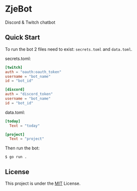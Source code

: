 # ZjeBot

Discord & Twitch chatbot

## Quick Start

To run the bot 2 files need to exist: `secrets.toml` and `data.toml`.


secrets.toml:
```toml
[twitch]
auth = "oauth:oauth_token"
username = "bot_name"
id = "bot_id"

[discord]
auth = "discord_token"
username = "bot_name"
id = "bot_id"
```

data.toml:
```toml
[today]
  Text = "today"

[project]
  Text = "project"
```

Then run the bot:
```shell
$ go run .
```

## License

This project is under the [MIT](./LICENSE) License.
